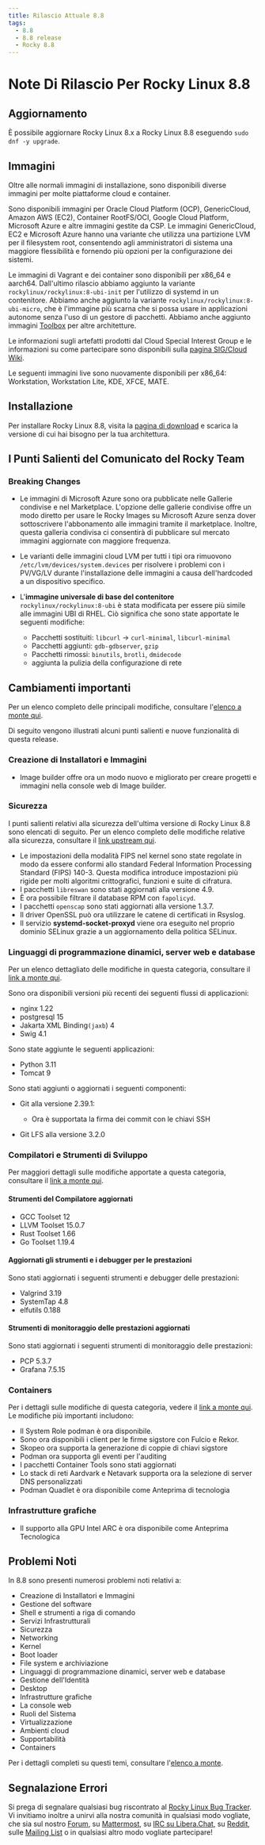 ```yaml
---
title: Rilascio Attuale 8.8
tags:
  - 8.8
  - 8.8 release
  - Rocky 8.8
---
```


# Note Di Rilascio Per Rocky Linux 8.8

## Aggiornamento

È possibile aggiornare Rocky Linux 8.x a Rocky Linux 8.8 eseguendo `sudo dnf -y upgrade`.

## Immagini

Oltre alle normali immagini di installazione, sono disponibili diverse immagini per molte piattaforme cloud e container.

Sono disponibili immagini per Oracle Cloud Platform (OCP), GenericCloud, Amazon AWS (EC2), Container RootFS/OCI, Google Cloud Platform, Microsoft Azure e altre immagini gestite da CSP. Le immagini GenericCloud, EC2 e Microsoft Azure hanno una variante che utilizza una partizione LVM per il filesystem root, consentendo agli amministratori di sistema una maggiore flessibilità e fornendo più opzioni per la configurazione dei sistemi.

Le immagini di Vagrant e dei container sono disponibili per x86_64 e aarch64. Dall'ultimo rilascio abbiamo aggiunto la variante `rockylinux/rockylinux:8-ubi-init` per l'utilizzo di systemd in un contenitore. Abbiamo anche aggiunto la variante `rockylinux/rockylinux:8-ubi-micro`, che è l'immagine più scarna che si possa usare in applicazioni autonome senza l'uso di un gestore di pacchetti. Abbiamo anche aggiunto immagini [Toolbox](https://containertoolbx.org/) per altre architetture.

Le informazioni sugli artefatti prodotti dal Cloud Special Interest Group e le informazioni su come partecipare sono disponibili sulla [pagina SIG/Cloud Wiki](https://sig-cloud.rocky.page/).

Le seguenti immagini live sono nuovamente disponibili per x86_64: Workstation, Workstation Lite, KDE, XFCE, MATE.

## Installazione

Per installare Rocky Linux 8.8, visita la [pagina di download](https://rockylinux.org/download/) e scarica la versione di cui hai bisogno per la tua architettura.

## I Punti Salienti del Comunicato del Rocky Team

### Breaking Changes

* Le immagini di Microsoft Azure sono ora pubblicate nelle Gallerie condivise e nel Marketplace. L'opzione delle gallerie condivise offre un modo diretto per usare le Rocky Images su Microsoft Azure senza dover sottoscrivere l'abbonamento alle immagini tramite il marketplace. Inoltre, questa galleria condivisa ci consentirà di pubblicare sul mercato immagini aggiornate con maggiore frequenza.
* Le varianti delle immagini cloud LVM per tutti i tipi ora rimuovono `/etc/lvm/devices/system.devices` per risolvere i problemi con i PV/VG/LV durante l'installazione delle immagini a causa dell'hardcoded a un dispositivo specifico.
* L'**immagine universale di base del contenitore** `rockylinux/rockylinux:8-ubi` è stata modificata per essere più simile alle immagini UBI di RHEL. Ciò significa che sono state apportate le seguenti modifiche:

    * Pacchetti sostituiti: `libcurl` -&gt; `curl-minimal`, `libcurl-minimal`
    * Pacchetti aggiunti: `gdb-gdbserver`, `gzip`
    * Pacchetti rimossi: `binutils`, `brotli`, `dmidecode`
    * aggiunta la pulizia della configurazione di rete

## Cambiamenti importanti

Per un elenco completo delle principali modifiche, consultare l'[elenco a monte qui](https://access.redhat.com/documentation/en-us/red_hat_enterprise_linux/8/html/8.8_release_notes/overview#overview-major-changes).

Di seguito vengono illustrati alcuni punti salienti e nuove funzionalità di questa release.

### Creazione di Installatori e Immagini

* Image builder offre ora un modo nuovo e migliorato per creare progetti e immagini nella console web di Image builder.

### Sicurezza

I punti salienti relativi alla sicurezza dell'ultima versione di Rocky Linux 8.8 sono elencati di seguito. Per un elenco completo delle modifiche relative alla sicurezza, consultare il [link upstream qui](https://access.redhat.com/documentation/en-us/red_hat_enterprise_linux/8/html/8.8_release_notes/new-features#new-features-security).

* Le impostazioni della modalità FIPS nel kernel sono state regolate in modo da essere conformi allo standard Federal Information Processing Standard (FIPS) 140-3. Questa modifica introduce impostazioni più rigide per molti algoritmi crittografici, funzioni e suite di cifratura.
* I pacchetti `libreswan` sono stati aggiornati alla versione 4.9.
* È ora possibile filtrare il database RPM con `fapolicyd`.
* I pacchetti `openscap` sono stati aggiornati alla versione 1.3.7.
* Il driver OpenSSL può ora utilizzare le catene di certificati in Rsyslog.
* Il servizio **systemd-socket-proxyd** viene ora eseguito nel proprio dominio SELinux grazie a un aggiornamento della politica SELinux.

### Linguaggi di programmazione dinamici, server web e database

Per un elenco dettagliato delle modifiche in questa categoria, consultare il [link a monte qui](https://access.redhat.com/documentation/en-us/red_hat_enterprise_linux/8/html/8.8_release_notes/new-features#new-features-dynamic-programming-languages-web-and-database-servers).

Sono ora disponibili versioni più recenti dei seguenti flussi di applicazioni:

* nginx 1.22
* postgresql 15
* Jakarta XML Binding`(jaxb`) 4
* Swig 4.1

Sono state aggiunte le seguenti applicazioni:

* Python 3.11
* Tomcat 9

Sono stati aggiunti o aggiornati i seguenti componenti:

* Git alla versione 2.39.1:

    * Ora è supportata la firma dei commit con le chiavi SSH

* Git LFS alla versione 3.2.0

### Compilatori e Strumenti di Sviluppo

Per maggiori dettagli sulle modifiche apportate a questa categoria, consultare il [link a monte qui](https://access.redhat.com/documentation/en-us/red_hat_enterprise_linux/8/html/8.8_release_notes/new-features#new-features-compilers-and-development-tools).

#### Strumenti del Compilatore aggiornati

* GCC Toolset 12
* LLVM Toolset 15.0.7
* Rust Toolset 1.66
* Go Toolset 1.19.4

#### Aggiornati gli strumenti e i debugger per le prestazioni

Sono stati aggiornati i seguenti strumenti e debugger delle prestazioni:

* Valgrind 3.19
* SystemTap 4.8
* elfutils 0.188

#### Strumenti di monitoraggio delle prestazioni aggiornati

Sono stati aggiornati i seguenti strumenti di monitoraggio delle prestazioni:

* PCP 5.3.7
* Grafana 7.5.15

### Containers

Per i dettagli sulle modifiche di questa categoria, vedere il [link a monte qui](https://access.redhat.com/documentation/en-us/red_hat_enterprise_linux/8/html/8.8_release_notes/new-features#new-features-containers). Le modifiche più importanti includono:

* Il System Role podman è ora disponibile.
* Sono ora disponibili i client per le firme sigstore con Fulcio e Rekor.
* Skopeo ora supporta la generazione di coppie di chiavi sigstore
* Podman ora supporta gli eventi per l'auditing
* I pacchetti Container Tools sono stati aggiornati
* Lo stack di reti Aardvark e Netavark supporta ora la selezione di server DNS personalizzati
* Podman Quadlet è ora disponibile come Anteprima di tecnologia

### Infrastrutture grafiche

* Il supporto alla GPU Intel ARC è ora disponibile come Anteprima Tecnologica

## Problemi Noti

In 8.8 sono presenti numerosi problemi noti relativi a:

* Creazione di Installatori e Immagini
* Gestione del software
* Shell e strumenti a riga di comando
* Servizi Infrastrutturali
* Sicurezza
* Networking
* Kernel
* Boot loader
* File system e archiviazione
* Linguaggi di programmazione dinamici, server web e database
* Gestione dell'Identità
* Desktop
* Infrastrutture grafiche
* La console web
* Ruoli del Sistema
* Virtualizzazione
* Ambienti cloud
* Supportabilità
* Containers

Per i dettagli completi su questi temi, consultare l'[elenco a monte](https://access.redhat.com/documentation/en-us/red_hat_enterprise_linux/8/html/8.8_release_notes/known-issues).

## Segnalazione Errori

Si prega di segnalare qualsiasi bug riscontrato al [Rocky Linux Bug Tracker](https://bugs.rockylinux.org/). Vi invitiamo inoltre a unirvi alla nostra comunità in qualsiasi modo vogliate, che sia sul nostro [Forum](https://forums.rockylinux.org), su [Mattermost](https://chat.rockylinux.org), su [IRC su Libera.Chat](irc://irc.liberachat/rockylinux), su [Reddit](https://reddit.com/r/rockylinux), sulle [Mailing List](https://lists.resf.org) o in qualsiasi altro modo vogliate partecipare!
